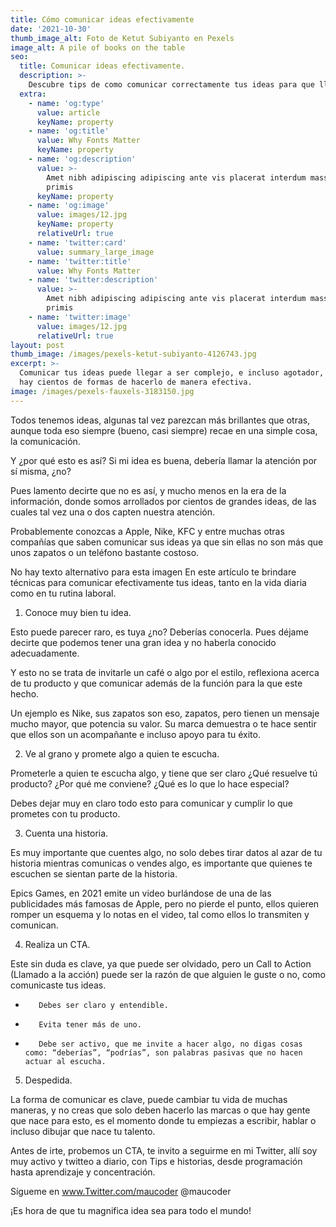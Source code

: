 ```yaml
---
title: Cómo comunicar ideas efectivamente
date: '2021-10-30'
thumb_image_alt: Foto de Ketut Subiyanto en Pexels
image_alt: A pile of books on the table
seo:
  title: Comunicar ideas efectivamente.
  description: >-
    Descubre tips de como comunicar correctamente tus ideas para que lleguen a la comprensión de todos.
  extra:
    - name: 'og:type'
      value: article
      keyName: property
    - name: 'og:title'
      value: Why Fonts Matter
      keyName: property
    - name: 'og:description'
      value: >-
        Amet nibh adipiscing adipiscing ante vis placerat interdum massa massa
        primis
      keyName: property
    - name: 'og:image'
      value: images/12.jpg
      keyName: property
      relativeUrl: true
    - name: 'twitter:card'
      value: summary_large_image
    - name: 'twitter:title'
      value: Why Fonts Matter
    - name: 'twitter:description'
      value: >-
        Amet nibh adipiscing adipiscing ante vis placerat interdum massa massa
        primis
    - name: 'twitter:image'
      value: images/12.jpg
      relativeUrl: true
layout: post
thumb_image: /images/pexels-ketut-subiyanto-4126743.jpg
excerpt: >-
  Comunicar tus ideas puede llegar a ser complejo, e incluso agotador, aunque
  hay cientos de formas de hacerlo de manera efectiva.
image: /images/pexels-fauxels-3183150.jpg
---
```

Todos tenemos ideas, algunas tal vez parezcan más brillantes que otras, aunque toda eso siempre (bueno, casi siempre) recae en una simple cosa, la comunicación.

Y ¿por qué esto es así? Si mi idea es buena, debería llamar la atención por sí misma, ¿no?

Pues lamento decirte que no es así, y mucho menos en la era de la información, donde somos arrollados por cientos de grandes ideas, de las cuales tal vez una o dos capten nuestra atención.

Probablemente conozcas a Apple, Nike, KFC y entre muchas otras compañías que saben comunicar sus ideas ya que sin ellas no son más que unos zapatos o un teléfono bastante costoso.

No hay texto alternativo para esta imagen
En este artículo te brindare técnicas para comunicar efectivamente tus ideas, tanto en la vida diaria como en tu rutina laboral.

1.  Conoce muy bien tu idea.

Esto puede parecer raro, es tuya ¿no? Deberías conocerla. Pues déjame decirte que podemos tener una gran idea y no haberla conocido adecuadamente.

Y esto no se trata de invitarle un café o algo por el estilo, reflexiona acerca de tu producto y que comunicar además de la función para la que este hecho.

Un ejemplo es Nike, sus zapatos son eso, zapatos, pero tienen un mensaje mucho mayor, que potencia su valor. Su marca demuestra o te hace sentir que ellos son un acompañante e incluso apoyo para tu éxito.

2. Ve al grano y promete algo a quien te escucha.

Prometerle a quien te escucha algo, y tiene que ser claro ¿Qué resuelve tú producto? ¿Por qué me conviene? ¿Qué es lo que lo hace especial?

Debes dejar muy en claro todo esto para comunicar y cumplir lo que prometes con tu producto.

3. Cuenta una historia.

Es muy importante que cuentes algo, no solo debes tirar datos al azar de tu historia mientras comunicas o vendes algo, es importante que quienes te escuchen se sientan parte de la historia.

Epics Games, en 2021 emite un video burlándose de una de las publicidades más famosas de Apple, pero no pierde el punto, ellos quieren romper un esquema y lo notas en el video, tal como ellos lo transmiten y comunican.

4. Realiza un CTA.

Este sin duda es clave, ya que puede ser olvidado, pero un Call to Action (Llamado a la acción) puede ser la razón de que alguien le guste o no, como comunicaste tus ideas.

-        Debes ser claro y entendible.

-        Evita tener más de uno.

-        Debe ser activo, que me invite a hacer algo, no digas cosas como: “deberías”, “podrías”, son palabras pasivas que no hacen actuar al escucha.

5. Despedida.

La forma de comunicar es clave, puede cambiar tu vida de muchas maneras, y no creas que solo deben hacerlo las marcas o que hay gente que nace para esto, es el momento donde tu empiezas a escribir, hablar o incluso dibujar que nace tu talento.

Antes de irte, probemos un CTA, te invito a seguirme en mi Twitter, allí soy muy activo y twitteo a diario, con Tips e historias, desde programación hasta aprendizaje y concentración.

Sígueme en www.Twitter.com/maucoder @maucoder

¡Es hora de que tu magnifica idea sea para todo el mundo!